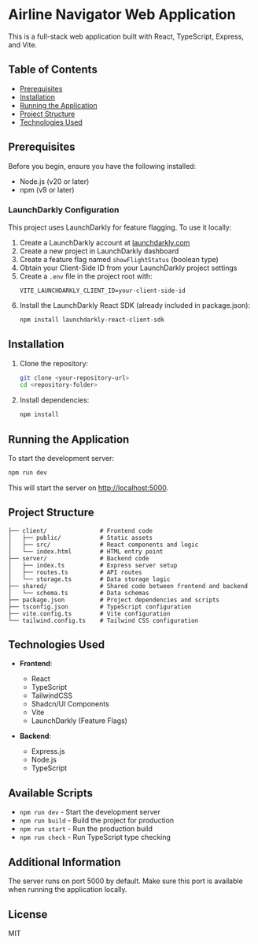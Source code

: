 
# Airline Navigator Web Application

This is a full-stack web application built with React, TypeScript, Express, and Vite.

## Table of Contents
- [Prerequisites](#prerequisites)
- [Installation](#installation)
- [Running the Application](#running-the-application)
- [Project Structure](#project-structure)
- [Technologies Used](#technologies-used)

## Prerequisites

Before you begin, ensure you have the following installed:
- Node.js (v20 or later)
- npm (v9 or later)

### LaunchDarkly Configuration

This project uses LaunchDarkly for feature flagging. To use it locally:

1. Create a LaunchDarkly account at [launchdarkly.com](https://launchdarkly.com)
2. Create a new project in LaunchDarkly dashboard
3. Create a feature flag named `showFlightStatus` (boolean type)
4. Obtain your Client-Side ID from your LaunchDarkly project settings
5. Create a `.env` file in the project root with:
   ```
   VITE_LAUNCHDARKLY_CLIENT_ID=your-client-side-id
   ```
6. Install the LaunchDarkly React SDK (already included in package.json):
   ```bash
   npm install launchdarkly-react-client-sdk
   ```

## Installation

1. Clone the repository:
   ```bash
   git clone <your-repository-url>
   cd <repository-folder>
   ```

2. Install dependencies:
   ```bash
   npm install
   ```

## Running the Application

To start the development server:

```bash
npm run dev
```

This will start the server on [http://localhost:5000](http://localhost:5000).

## Project Structure

```
├── client/               # Frontend code
│   ├── public/           # Static assets
│   ├── src/              # React components and logic
│   └── index.html        # HTML entry point
├── server/               # Backend code
│   ├── index.ts          # Express server setup
│   ├── routes.ts         # API routes
│   └── storage.ts        # Data storage logic
├── shared/               # Shared code between frontend and backend
│   └── schema.ts         # Data schemas
├── package.json          # Project dependencies and scripts
├── tsconfig.json         # TypeScript configuration
├── vite.config.ts        # Vite configuration
└── tailwind.config.ts    # Tailwind CSS configuration
```

## Technologies Used

- **Frontend**:
  - React
  - TypeScript
  - TailwindCSS
  - Shadcn/UI Components
  - Vite
  - LaunchDarkly (Feature Flags)

- **Backend**:
  - Express.js
  - Node.js
  - TypeScript

## Available Scripts

- `npm run dev` - Start the development server
- `npm run build` - Build the project for production
- `npm run start` - Run the production build
- `npm run check` - Run TypeScript type checking

## Additional Information

The server runs on port 5000 by default. Make sure this port is available when running the application locally.

## License

MIT
